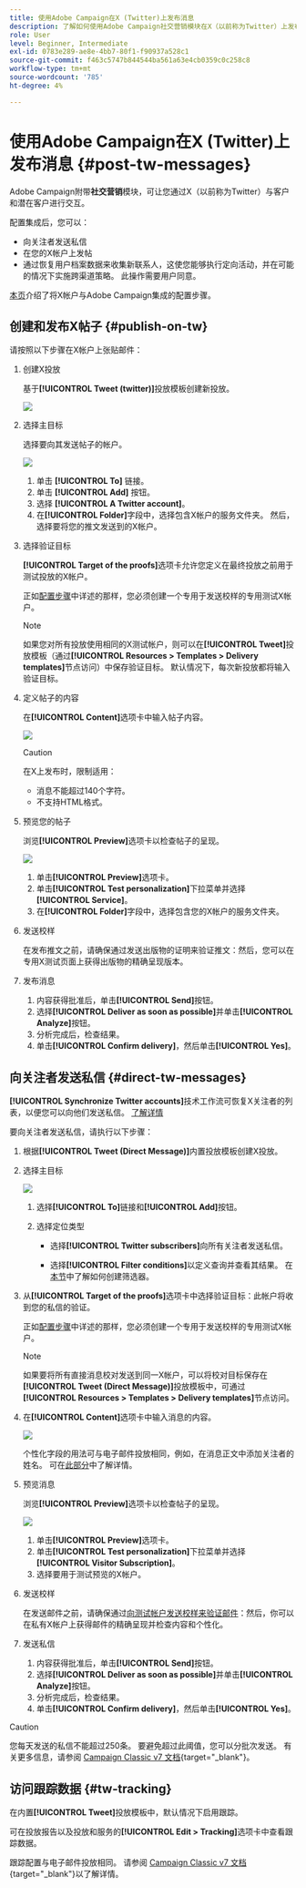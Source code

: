 ```yaml
---
title: 使用Adobe Campaign在X (Twitter)上发布消息
description: 了解如何使用Adobe Campaign社交营销模块在X（以前称为Twitter）上发布消息并向关注者发送直邮
role: User
level: Beginner, Intermediate
exl-id: 0783e289-ae8e-4bb7-80f1-f90937a528c1
source-git-commit: f463c5747b844544ba561a63e4cb0359c0c258c8
workflow-type: tm+mt
source-wordcount: '785'
ht-degree: 4%

---
```



# 使用Adobe Campaign在X (Twitter)上发布消息 {#post-tw-messages}

Adobe Campaign附带&#x200B;**社交营销**&#x200B;模块，可让您通过X（以前称为Twitter）与客户和潜在客户进行交互。

配置集成后，您可以：

* 向关注者发送私信
* 在您的X帐户上发帖
* 通过恢复用户档案数据来收集新联系人，这使您能够执行定向活动，并在可能的情况下实施跨渠道策略。 此操作需要用户同意。


[本页](../connect/ac-tw.md)介绍了将X帐户与Adobe Campaign集成的配置步骤。

## 创建和发布X帖子 {#publish-on-tw}

请按照以下步骤在X帐户上张贴邮件：

1. 创建X投放

   基于&#x200B;**[!UICONTROL Tweet (twitter)]**&#x200B;投放模板创建新投放。

   ![](assets/tw-new-delivery.png)

1. 选择主目标

   选择要向其发送帖子的帐户。

   ![](assets/tw-define-target.png)

   1. 单击 **[!UICONTROL To]** 链接。
   1. 单击 **[!UICONTROL Add]** 按钮。
   1. 选择 **[!UICONTROL A Twitter account]**。
   1. 在&#x200B;**[!UICONTROL Folder]**&#x200B;字段中，选择包含X帐户的服务文件夹。 然后，选择要将您的推文发送到的X帐户。

1. 选择验证目标

   **[!UICONTROL Target of the proofs]**&#x200B;选项卡允许您定义在最终投放之前用于测试投放的X帐户。

   正如[配置步骤](../connect/ac-tw.md#tw-test-account)中详述的那样，您必须创建一个专用于发送校样的专用测试X帐户。

   >[!NOTE]
   >
   >如果您对所有投放使用相同的X测试帐户，则可以在&#x200B;**[!UICONTROL Tweet]**&#x200B;投放模板（通过&#x200B;**[!UICONTROL Resources > Templates > Delivery templates]**&#x200B;节点访问）中保存验证目标。 默认情况下，每次新投放都将输入验证目标。

1. 定义帖子的内容

   在&#x200B;**[!UICONTROL Content]**&#x200B;选项卡中输入帖子内容。

   ![](assets/tw-delivery-content.png)

   >[!CAUTION]
   >
   >在X上发布时，限制适用：
   >
   >* 消息不能超过140个字符。
   >* 不支持HTML格式。
   >

1. 预览您的帖子

   浏览&#x200B;**[!UICONTROL Preview]**&#x200B;选项卡以检查帖子的呈现。

   ![](assets/tw-delivery-preview.png)

   1. 单击&#x200B;**[!UICONTROL Preview]**&#x200B;选项卡。
   1. 单击&#x200B;**[!UICONTROL Test personalization]**&#x200B;下拉菜单并选择&#x200B;**[!UICONTROL Service]**。
   1. 在&#x200B;**[!UICONTROL Folder]**&#x200B;字段中，选择包含您的X帐户的服务文件夹。

1. 发送校样

   在发布推文之前，请确保通过发送出版物的证明来验证推文：然后，您可以在专用X测试页面上获得出版物的精确呈现版本。

1. 发布消息

   1. 内容获得批准后，单击&#x200B;**[!UICONTROL Send]**&#x200B;按钮。
   1. 选择&#x200B;**[!UICONTROL Deliver as soon as possible]**&#x200B;并单击&#x200B;**[!UICONTROL Analyze]**&#x200B;按钮。
   1. 分析完成后，检查结果。
   1. 单击&#x200B;**[!UICONTROL Confirm delivery]**，然后单击&#x200B;**[!UICONTROL Yes]**。

## 向关注者发送私信 {#direct-tw-messages}

**[!UICONTROL Synchronize Twitter accounts]**&#x200B;技术工作流可恢复X关注者的列表，以便您可以向他们发送私信。 [了解详情](../connect/ac-tw.md#synchro-tw-accounts)

要向关注者发送私信，请执行以下步骤：

1. 根据&#x200B;**[!UICONTROL Tweet (Direct Message)]**&#x200B;内置投放模板创建X投放。

1. 选择主目标

   ![](assets/tw-dm-define-target.png)

   1. 选择&#x200B;**[!UICONTROL To]**&#x200B;链接和&#x200B;**[!UICONTROL Add]**&#x200B;按钮。

   1. 选择定位类型

      * 选择&#x200B;**[!UICONTROL Twitter subscribers]**&#x200B;向所有关注者发送私信。

      * 选择&#x200B;**[!UICONTROL Filter conditions]**&#x200B;以定义查询并查看其结果。 在[本节](../audiences/create-filters.md#advanced-filters)中了解如何创建筛选器。

1. 从&#x200B;**[!UICONTROL Target of the proofs]**&#x200B;选项卡中选择验证目标：此帐户将收到您的私信的验证。

   正如[配置步骤](../connect/ac-tw.md#tw-test-account)中详述的那样，您必须创建一个专用于发送校样的专用测试X帐户。


   >[!NOTE]
   >
   >如果要将所有直接消息校对发送到同一X帐户，可以将校对目标保存在&#x200B;**[!UICONTROL Tweet (Direct Message)]**&#x200B;投放模板中，可通过&#x200B;**[!UICONTROL Resources > Templates > Delivery templates]**&#x200B;节点访问。

1. 在&#x200B;**[!UICONTROL Content]**&#x200B;选项卡中输入消息的内容。

   ![](assets/tw-dm-content.png)

   个性化字段的用法可与电子邮件投放相同，例如，在消息正文中添加关注者的姓名。 可在[此部分](../send/personalize.md)中了解详情。

1. 预览消息

   浏览&#x200B;**[!UICONTROL Preview]**&#x200B;选项卡以检查帖子的呈现。

   ![](assets/tw-dm-preview.png)

   1. 单击&#x200B;**[!UICONTROL Preview]**&#x200B;选项卡。
   1. 单击&#x200B;**[!UICONTROL Test personalization]**&#x200B;下拉菜单并选择&#x200B;**[!UICONTROL Visitor Subscription]**。
   1. 选择要用于测试预览的X帐户。

1. 发送校样

   在发送邮件之前，请确保通过[向测试帐户发送校样来验证邮件](../send/preview-and-proof.md)：然后，你可以在私有X帐户上获得邮件的精确呈现并检查内容和个性化。

1. 发送私信

   1. 内容获得批准后，单击&#x200B;**[!UICONTROL Send]**&#x200B;按钮。
   1. 选择&#x200B;**[!UICONTROL Deliver as soon as possible]**&#x200B;并单击&#x200B;**[!UICONTROL Analyze]**&#x200B;按钮。
   1. 分析完成后，检查结果。
   1. 单击&#x200B;**[!UICONTROL Confirm delivery]**，然后单击&#x200B;**[!UICONTROL Yes]**。

>[!CAUTION]
>
>您每天发送的私信不能超过250条。 要避免超过此阈值，您可以分批次发送。 有关更多信息，请参阅 [Campaign Classic v7 文档](https://experienceleague.adobe.com/docs/campaign-classic/using/sending-messages/key-steps-when-creating-a-delivery/steps-sending-the-delivery.html#sending-using-multiple-waves){target="_blank"}。


## 访问跟踪数据 {#tw-tracking}

在内置&#x200B;**[!UICONTROL Tweet]**&#x200B;投放模板中，默认情况下启用跟踪。

可在投放报告以及投放和服务的&#x200B;**[!UICONTROL Edit > Tracking]**&#x200B;选项卡中查看跟踪数据。

跟踪配置与电子邮件投放相同。 请参阅 [Campaign Classic v7 文档](https://experienceleague.adobe.com/docs/campaign-classic/using/sending-messages/monitoring-deliveries/about-delivery-monitoring.html?lang=zh-Hans){target="_blank"}以了解详情。

